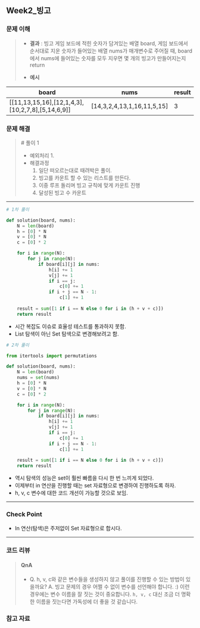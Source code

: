 ## Week2_빙고



### 문제 이해

> - **결과**
>   : 빙고 게임 보드에 적힌 숫자가 담겨있는 배열 board, 게임 보드에서 순서대로 지운 숫자가 들어있는 배열 nums가 매개변수로 주어질 때, board에서 nums에 들어있는 숫자를 모두 지우면 몇 개의 빙고가 만들어지는지 return
>
> - **예시**
>

| board                                            | nums                       | result |
| ------------------------------------------------ | -------------------------- | ------ |
| [[11,13,15,16],[12,1,4,3],[10,2,7,8],[5,14,6,9]] | [14,3,2,4,13,1,16,11,5,15] | 3      |

### 문제 해결

> \# 풀이 1
>
> - 예외처리
>   1. 
> - 해결과정
>   1. 일단 떠오르는대로 때려박은 풀이.
>   2. 빙고를 카운트 할 수 있는 리스트를 만든다.
>   3. 이중 루프 돌리며 빙고 규칙에 맞게 카운트 진행
>   4. 달성된 빙고 수 카운트

---

```python
# 1차 풀이

def solution(board, nums):
    N = len(board)
    h = [0] * N
    v = [0] * N
    c = [0] * 2

    for i in range(N):
        for j in range(N):
            if board[i][j] in nums:
                h[i] += 1
                v[j] += 1
                if i == j:
                    c[0] += 1
                if i + j == N - 1:
                    c[1] += 1
    
    result = sum([1 if i == N else 0 for i in (h + v + c)])
    return result
```

- 시간 복잡도 이슈로 효율성 테스트를 통과하지 못함.
- List 탐색이 아닌 Set 탐색으로 변경해보려고 함.

```python
# 2차 풀이

from itertools import permutations

def solution(board, nums):
    N = len(board)
    nums = set(nums)
    h = [0] * N
    v = [0] * N
    c = [0] * 2

    for i in range(N):
        for j in range(N):
            if board[i][j] in nums:
                h[i] += 1
                v[j] += 1
                if i == j:
                    c[0] += 1
                if i + j == N - 1:
                    c[1] += 1
    
    result = sum([1 if i == N else 0 for i in (h + v + c)])
    return result
```

- 역시 탐색의 성능은 set이 훨씬 빠름을 다시 한 번 느끼게 되었다.
- 이제부터 in 연산을 진행할 때는 set 자료형으로 변경하여 진행하도록 하자.
- h, v, c 변수에 대한 코드 개선이 가능할 것으로 보임.

---

### Check Point

- In 연산(탐색)은 주저없이 Set 자료형으로 합시다.

---

### 코드 리뷰

> #### QnA
>
> - Q. h, v, c와 같은 변수들을 생성하지 않고 풀이를 진행할 수 있는 방법이 있을까요?
>   A. 빙고 문제의 경우 어쩔 수 없이 변수를 선언해야 합니다. :) 이런 경우에는 변수 이름을 잘 짓는 것이 중요합니다. `h, v, c` 대신 조금 더 명확한 이름을 짓는다면 가독성에 더 좋을 것 같습니다.



### 참고 자료

